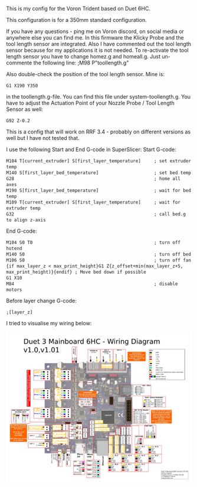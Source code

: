 This is my config for the Voron Trident based on Duet 6HC. 

This configuration is for a 350mm standard configuration.

If you have any questions - ping me on Voron discord, on social media or anywhere else you can find me. In this firmware the Klicky Probe and the tool length sensor are integrated.
Also I have commented out the tool length sensor because for my applications it is not needed. To re-activate the tool length sensor you have to change homez.g and homeall.g. Just un-commente the following line:
;M98 P"toollength.g"

Also double-check the position of the tool length sensor. Mine is:
```
G1 X190 Y350
```
in the toollength.g-file. You can find this file under system-toollength.g. You have to adjust the Actuation Point of your Nozzle Probe / Tool  Length Sensor as well:
```
G92 Z-0.2
```


This is a config that will work on RRF 3.4 - probably on different versions as well but I have not tested that.

I use the following Start and End G-code in SuperSlicer:
Start G-code:
```
M104 T[current_extruder] S[first_layer_temperature]     ; set extruder temp
M140 S[first_layer_bed_temperature]                     ; set bed temp
G28                                                     ; home all axes
M190 S[first_layer_bed_temperature]                     ; wait for bed temp
M109 T[current_extruder] S[first_layer_temperature]     ; wait for extruder temp
G32                                                     ; call bed.g to align z-axis
```
End G-code:
```
M104 S0 T0                                              ; turn off hotend
M140 S0                                                 ; turn off bed
M106 S0                                                 ; turn off fan
{if max_layer_z < max_print_height}G1 Z{z_offset+min(max_layer_z+5, max_print_height)}{endif} ; Move bed down if possible
G1 X10
M84                                                     ; disable motors
```
Before layer change G-code:
```
;[layer_z]
```

I tried to visualise my wiring below:

![](./Pictures/Wiring.PNG)
